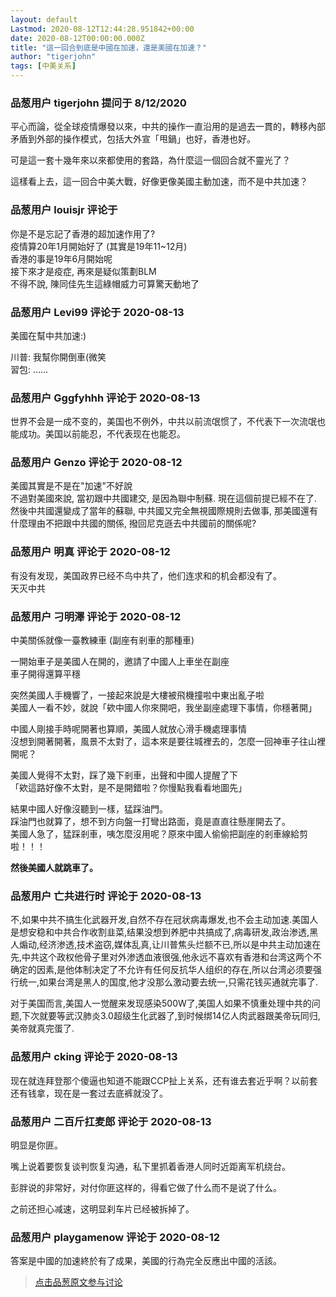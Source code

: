 ```yaml
---
layout: default
Lastmod: 2020-08-12T12:44:28.951842+00:00
date: 2020-08-12T00:00:00.000Z
title: "這一回合到底是中國在加速，還是美國在加速？"
author: "tigerjohn"
tags: [中美关系]
---
```



### 品葱用户 **tigerjohn** 提问于 8/12/2020
    
平心而論，從全球疫情爆發以來，中共的操作一直沿用的是過去一貫的，轉移內部矛盾到外部的操作模式，包括大外宣「甩鍋」也好，香港也好。  
  
可是這一套十幾年來以來都使用的套路，為什麼這一個回合就不靈光了？  
  
這樣看上去，這一回合中美大戰，好像更像美國主動加速，而不是中共加速？
    
                

### 品葱用户 **louisjr** 评论于 
        
你是不是忘記了香港的超加速作用了?  
疫情算20年1月開始好了 (其實是19年11~12月)  
香港的事是19年6月開始呢  
接下來才是疫症, 再來是疑似策劃BLM  
不得不說, 陳同佳先生這綠帽威力可算驚天動地了
        
                

### 品葱用户 **Levi99** 评论于 2020-08-13
        
美國在幫中共加速:)  
  
川普: 我幫你開倒車(微笑  
習包: ……
        
                

### 品葱用户 **Gggfyhhh** 评论于 2020-08-13
        
世界不会是一成不变的，美国也不例外，中共以前流氓惯了，不代表下一次流氓也能成功。美国以前能忍，不代表现在也能忍。
        
                

### 品葱用户 **Genzo** 评论于 2020-08-12
        
美國其實是不是在"加速"不好說  
不過對美國來說, 當初跟中共國建交, 是因為聯中制蘇. 現在這個前提已經不在了. 然後中共國還變成了當年的蘇聯, 中共國又完全無視國際規則去做事, 那美國還有什麼理由不把跟中共國的關係, 撥回尼克遜去中共國前的關係呢?
        
                

### 品葱用户 **明真** 评论于 2020-08-12
        
有没有发现，美国政界已经不鸟中共了，他们连求和的机会都没有了。  
天灭中共
        
                

### 品葱用户 **刁明澤** 评论于 2020-08-12
        
中美關係就像一臺教練車 (副座有剎車的那種車)  
  
一開始車子是美國人在開的，邀請了中國人上車坐在副座  
車子開得還算平穩  
  
突然美國人手機響了，一接起來說是大樓被飛機撞啦中東出亂子啦  
美國人一看不妙，就說「欸中國人你來開吧，我坐副座處理下事情，你穩著開」  
  
中國人剛接手時呢開著也算順，美國人就放心滑手機處理事情  
沒想到開著開著，風景不太對了，這本來是要往城裡去的，怎麼一回神車子往山裡開呢？  
  
美國人覺得不太對，踩了幾下剎車，出聲和中國人提醒了下  
「欸這路好像不太對，是不是開錯啦？你慢點我看看地圖先」  
  
結果中國人好像沒聽到一樣，猛踩油門。  
踩油門也就算了，想不到方向盤一打彎出路面，竟是直直往懸崖開去了。  
美國人急了，猛踩剎車，咦怎麼沒用呢？原來中國人偷偷把副座的剎車線給剪啦！！！  
  
**然後美國人就跳車了。**
        
                

### 品葱用户 **亡共进行时** 评论于 2020-08-13
        
不,如果中共不搞生化武器开发,自然不存在冠状病毒爆发,也不会主动加速.美国人是想安稳和中共合作收割韭菜,结果没想到养肥中共搞成了,病毒研发,政治渗透,黑人煽动,经济渗透,技术盗窃,媒体乱真,让川普焦头烂额不已,所以是中共主动加速在先,中共这个政权他骨子里对外渗透血液很强,他永远不喜欢有香港和台湾这两个不确定的因素,是他体制决定了不允许有任何反抗华人组织的存在,所以台湾必须要强行统一,如果台湾是黑人的国度,他才没那么激动要去统一,只需花钱买通就完事了.  
  
对于美国而言,美国人一觉醒来发现感染500W了,美国人如果不慎重处理中共的问题,下次就要等武汉肺炎3.0超级生化武器了,到时候绑14亿人肉武器跟美帝玩同归,美帝就真完蛋了.
        
                

### 品葱用户 **cking** 评论于 2020-08-13
        
现在就连拜登那个傻逼也知道不能跟CCP扯上关系，还有谁去套近乎啊？以前套还有钱拿，现在是一套过去底裤就没了。
        
                

### 品葱用户 **二百斤扛麦郎** 评论于 2020-08-13
        
明显是你匪。  
  
嘴上说着要恢复谈判恢复沟通，私下里抓着香港人同时近距离军机绕台。  
  
彭胖说的非常好，对付你匪这样的，得看它做了什么而不是说了什么。  
  
之前还担心减速，这明显刹车片已经被拆掉了。
        
                

### 品葱用户 **playgamenow** 评论于 2020-08-12
        
答案是中國的加速終於有了成果，美國的行為完全反應出中國的活該。
        
                





> [点击品葱原文参与讨论](https://pincong.rocks/question/29718)

